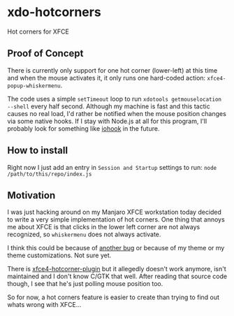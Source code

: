 # xdo-hotcorners

Hot corners for XFCE

## Proof of Concept

There is currently only support for one hot corner (lower-left) at this time
and when the mouse activates it, it only runs one hard-coded action:
`xfce4-popup-whiskermenu`.

The code uses a simple `setTimeout` loop to run
`xdotools getmouselocation --shell` every half second. Although my machine is
fast and this tactic causes no real load, I'd rather be notified when the
mouse position changes via some native hooks. If I stay with Node.js at
all for this program, I'll probably look for something like 
[iohook](https://www.npmjs.com/package/iohook) in the future.

## How to install

Right now I just add an entry in `Session and Startup` settings to run:
`node /path/to/this/repo/index.js`

## Motivation

I was just hacking around on my Manjaro XFCE workstation today decided to write
a very simple implementation of hot corners. One thing that annoys me about XFCE
is that clicks in the lower left corner are not always recognized, so 
`whiskermenu` does not always activate.

I think this could be because of
[another bug](https://bugs.launchpad.net/ubuntu/+source/gtk+3.0/+bug/1798861)
or because of my theme or my theme customizations. Not sure yet.

There is
[xfce4-hotcorner-plugin](https://aur.archlinux.org/packages/xfce4-hotcorner-plugin)
but it allegedly doesn't work anymore, isn't maintained and I don't know C/GTK
that well. After reading that source code though, I see
that he's just polling mouse position too.

So for now, a hot corners feature is easier to create than trying to find out
whats wrong with XFCE...
